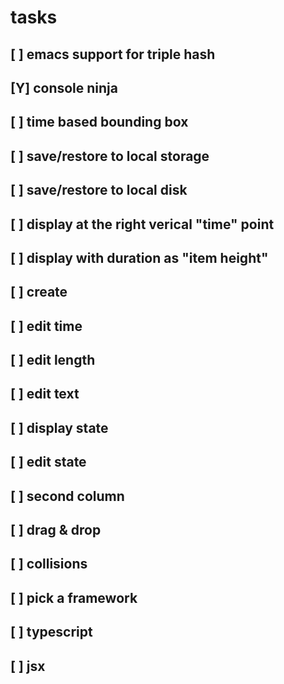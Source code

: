 # tasks

## [ ] emacs support for triple hash
## [Y] console ninja
## [ ] time based bounding box
## [ ] save/restore to local storage
## [ ] save/restore to local disk
## [ ] display at the right verical "time" point
## [ ] display with duration as "item height"
## [ ] create
## [ ] edit time
## [ ] edit length
## [ ] edit text
## [ ] display state
## [ ] edit state
## [ ] second column
## [ ] drag & drop
## [ ] collisions
## [ ] pick a framework
## [ ] typescript
## [ ] jsx

